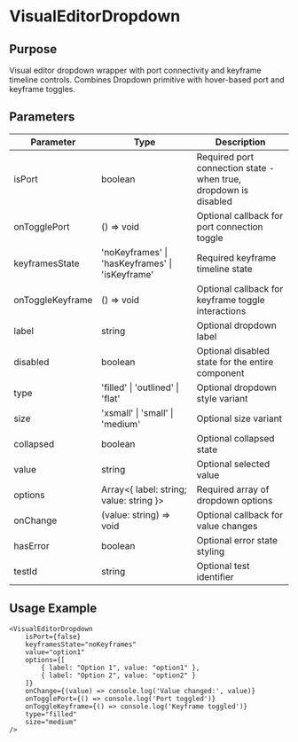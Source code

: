 # VisualEditorDropdown

## Purpose

Visual editor dropdown wrapper with port connectivity and keyframe timeline controls. Combines Dropdown primitive with hover-based port and keyframe toggles.

## Parameters

| Parameter        | Type                                            | Description                                                                        |
| ---------------- | ----------------------------------------------- | ---------------------------------------------------------------------------------- |
| isPort           | boolean                                         | Required port connection state - when true, dropdown is disabled                  |
| onTogglePort     | () => void                                      | Optional callback for port connection toggle                                       |
| keyframesState   | 'noKeyframes' \| 'hasKeyframes' \| 'isKeyframe' | Required keyframe timeline state                                                   |
| onToggleKeyframe | () => void                                      | Optional callback for keyframe toggle interactions                                 |
| label            | string                                          | Optional dropdown label                                                            |
| disabled         | boolean                                         | Optional disabled state for the entire component                                   |
| type             | 'filled' \| 'outlined' \| 'flat'                | Optional dropdown style variant                                                    |
| size             | 'xsmall' \| 'small' \| 'medium'                 | Optional size variant                                                              |
| collapsed        | boolean                                         | Optional collapsed state                                                           |
| value            | string                                          | Optional selected value                                                            |
| options          | Array<{ label: string; value: string }>        | Required array of dropdown options                                                 |
| onChange         | (value: string) => void                         | Optional callback for value changes                                                |
| hasError         | boolean                                         | Optional error state styling                                                       |
| testId           | string                                          | Optional test identifier                                                           |

## Usage Example

```tsx
<VisualEditorDropdown
    isPort={false}
    keyframesState="noKeyframes"
    value="option1"
    options={[
        { label: "Option 1", value: "option1" },
        { label: "Option 2", value: "option2" }
    ]}
    onChange={(value) => console.log('Value changed:', value)}
    onTogglePort={() => console.log('Port toggled')}
    onToggleKeyframe={() => console.log('Keyframe toggled')}
    type="filled"
    size="medium"
/>
```